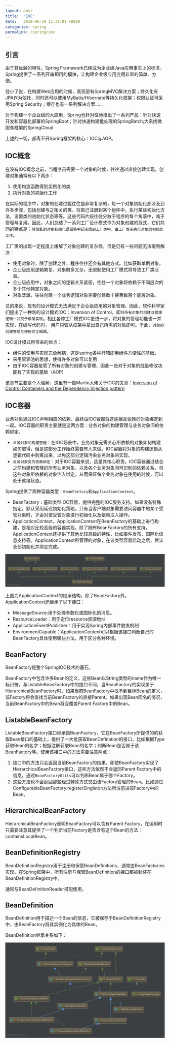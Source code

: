 ```yaml
---
layout: post
title:  "IOC"
date:   2018-06-18 11:31:01 +0800
categories: spring
permalink: /spring/ioc
---
```


## 引言
由于其优越的特性，Spring Framework已经成为企业级Java应用事实上的标准。Spring提供了一系列开箱即用的模块，让构建企业级应用变得非常的简单、方便。

往小了说，在构建Web应用的时候，表现层有SpringMVC解决方案；持久化有JPA作为依托，同时还可以使用MyBatis/Hibernate等持久化框架；权限认证可采用Spring Security；缓存也有一系列解决方案......

对于构建一个企业级的大应用，Spring也针对性地推出了一系列产品：针对快速开发和容器化部署的SpringBoot；针对快速构建批处理的SpringBatch;大系统微服务框架的SpringCloud

上述的一切，都离不开Spring框架的核心：IOC与AOP。

## IOC概念
在没有IOC概念之前，当程序员需要一个对象的时候，往往通过直接创建实现。创建对象通常有以下两步：

 1. 使用构造函数得到实例化的类
 2. 执行对象的初始化工作

在实际的程序中，对象的创建过程往往是非常复杂的，每一个对象初始化都涉及到许多步骤，包括创建与之相关的类、将自己注册到某个组件中，执行某些初始化方法，设置类的初始化状态等等。这些代码片段往往分散于程序的每个角落中，难于管理与复用，因此，人们总结了一系列工厂设计模式作为对象创建的范式，它们共同的特点是：`将散乱的对象初始化逻辑集中起来放到工厂类中，由工厂类来执行对象的初始化工作`。

工厂类的出现一定程度上缓解了对象创建的复杂性，但是仍有一些问题无法得到解决：

 * 使用对象时，除了创建之外，程序往往还会有其他方式。比如获取单例对象。
 * 企业级应用逻辑繁复，对象既多又杂，无限制使用工厂模式将导致工厂类泛滥。
 * 企业级应用中，对象之间的逻辑关系紧密，往往一个对象将依赖于不同层次的多个其他特定对象。
 * 对象泛滥，往往创建一个业务逻辑对象需要创建数十甚至数百个底层对象。

总的来说，现有的设计模式无法满足于企业级应用的对象管理。因此，软件科学家们提出了一种新的设计模式IOC：Inversion of Control，即`将所有对象的创建与管理逻辑一并交予框架实现`。相比各种工厂模式IOC更进一步，将对象的管理功能也一并实现，在编写代码时， 用户只管从框架中拿出自己所需的对象即可。于此，`对象的创建管理与使用完全解耦`。

IOC设计模式所带来的优点：

 * 组件的使用与实现完全解耦，这是spring各种开箱即用组件方便性的基础。
 * 采用资源池的思想，使得许多对象可以复用
 * 由于IOC容器接管了所有对象的创建与管理，因此一些对于对象的批量修改功能有了实现的基础（AOP）

该章节主要是个人理解，这里有一篇Martin大佬关于IOC的文章：[Inversion of Control Containers and the Dependency Injection pattern](https://www.martinfowler.com/articles/injection.html)

## IOC容器
业务对象通过IOC声明相应的依赖，最终由IOC容器将这些相互依赖的对象绑定到一起。IOC容器的职责主要就是这两方面：业务对象的构建管理与业务对象间的依赖绑定。

 * `业务对象的构建管理`：在IOC场景中，业务对象无需关心所依赖的对象如何构建如何取得，但是这部分工作始终需要有人来做。IOC容器将对象的构建逻辑从逻辑代码中剥离出来，以免这部分逻辑污染业务对象的实现。
 * `业务对象见的依赖绑定`：对于IOC容器来说，这是其核心职责。IOC容器通过结合之前构建和管理的所有业务对象，以及各个业务对象间可识别的依赖关系，将这些对象所依赖的对象注入绑定，从而保证每个业务对象在使用的时候，可以处于就绪状态。

Spring提供了两种容器类型：`BeanFactory`和`ApplicationContext`。

* BeanFactory：基础类型IOC容器，提供完整的IOC服务支持。如果没有特殊指定，默认采用延迟初始化策略。只有当客户端对象需要访问容器中的某个受管对象时，才会对该受管对象进行初始化以及依赖注入操作。
* ApplicationContext。ApplicationContext在BeanFactory的基础上进行构建，是相对比较高级的容器实现，除了拥有BeanFactory的所有支持，ApplicationContext还提供了其他比较高级的特性，比如事件发布、国际化信息支持等。ApplicationContext所管理的对象，在该类型容器启动之后，默认全部初始化并绑定完成。

![ApplicationContext](../resources/img/ApplicationContext.png)

上图为ApplicationContext的继承结构，除了BeanFactory外，ApplicationContext还继承了以下接口：

* MessageSource:用于处理参数化或国际化的消息。
* ResourceLoader：用于定位resource资源地址
* ApplicationEventPublisher：用于实现Spring内部事件触发机制
* EnvironmentCapable：ApplicationContext可以根据该接口判断自己的BeanFactory具体使用哪些方法，用于区分各种环境。

## BeanFactory
BeanFactory是整个SpringIOC技术的基石。

BeanFactory中包含许多Bean的定义，这些Bean以String类型的name作为唯一标识符。与ListableBeanFactory中的接口不同，当BeanFactory的实现属于HierarchicalBeanFactory时，如果当前BeanFactory中找不到目标Bean的定义，该Factory将会查找当前BeanFactory的直接Parent。如果出现Bean同名的情况，当前BeanFactory中的Bean将会覆盖Parent Factory中的Bean。

## ListableBeanFactory
ListableBeanFactory接口继承自BeanFactory，它在BeanFactory所提供的的获取Bean接口的基础上，提供了一大批获取BeanDefination的接口，比如根据Type获取Bean的名字；根据注解获取Bean的名字；判断Bean是否属于该BeanFactory等。使用该接口中的方法需要注意两点：

1. 接口中的方法只会返回当前BeanFactory的结果，即使BeanFactory实现了HierarchicalBeanFactory接口，这些方法依然不会返回Parent Factory中的信息。通过`BeanFactoryUtils`可以判断Bean属于哪个Factory。
2. 这些方法也不会返回那些经过特殊方式交由该Factory管理的Bean。比如通过ConfigurableBeanFactory.registerSingleton方法所注册进该Factory中的Bean。

## HierarchicalBeanFactory
HierarchicalBeanFactory表明BeanFactory可以含有Parent Factory，在运用时只需要注意其提供了一个判断当前Factory是否含有这个Bean的方法：containsLocalBean。

## BeanDefinitionRegistry
BeanDefinitionRegistry用于注册和保管BeanDefinitions，通常由BeanFactories实现。在Spring框架中，所有注册与保管BeanDefinition的接口都被封装在BeanDefinitionRegistry中。

通常与BeanDefinitionReader搭配使用。

## BeanDefinition
BeanDefinition用于描述一个Bean的信息，它被保存于BeanDefinitionRegistry中，由BeanFactory将其实例化为具体的Bean。

BeanDefinition继承关系如下：

![BeanDefinition](../resources/img/BeanDefinition.png)